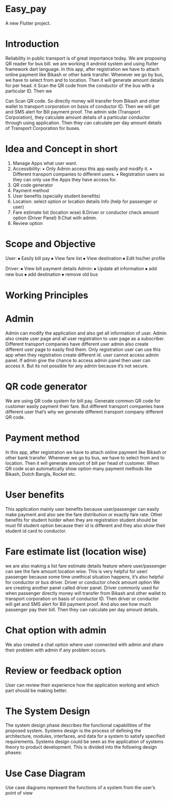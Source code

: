 # Easy_pay

A new Flutter project.

# Introduction 
Reliability in public transport is of great importance today. We are proposing QR reader for bus bill. we are working it android system and using flutter framework dart language. In this app, after registration we have to attach online payment like Bikash or other bank transfer.  Whenever we go by bus, we have to select from and to location. Then it will generate amount details for per head. it Scan the QR code from the conductor of the bus with a particular ID. Then we

Can Scan QR code. So directly money will transfer from Bikash and other wallet to transport corporation on basis of conductor ID. Then we will get and SMS alert for Bill payment proof. The admin side (Transport Corporation), they calculate amount details of a particular conductor through using application. Then they can calculate per day amount details of Transport Corporation for buses.

# Idea and Concept in short 
1. Manage Apps what user want.
 2. Accessibility: 
               ▪ Only Admin access this app easily and modify it.
               ▪ Different transport companies to different users. 
               ▪ Registration users so they can only use the Apps they have access for.
 3. QR code generator
 4. Payment method
 5. User benefits (specially student benefits) 
 6. Location: select option or location details Info (help for passenger or user)
 7. Fare estimate list (location wise)
 8.Driver or conductor check amount option (Driver Panel)
 9.Chat with admin.
 10. Review option
# Scope and Objective
User:
⦁	Easily bill pay
⦁	View fare list
⦁	View destination
⦁	Edit his/her profile

Driver:
⦁	View bill payment details
Admin:
⦁	Update all information
⦁	add new bus
⦁	add destination
⦁	remove old bus

# Working Principles

# Admin
Admin can modify the application and also get all information of user. Admin also create user page and all user registration to user page as a subscriber. Different transport companies have different user admin also create different user page to easily find them.
Only registration user can use this app when they registration create different id. user cannot access admin panel. If admin give the chance to access admin panel then user can access it. But its not possible for any admin because it’s not secure.

# QR code generator
We are using QR code system for bill pay. Generate common QR code for customer easily payment their fare. But different transport companies have different user that’s why we generate different transport company different QR code.

# Payment method
In this app, after registration we have to attach online payment like Bikash or other bank transfer.  Whenever we go by bus, we have to select from and to location. Then it will generate amount of bill per head of customer.
When QR code scan automatically show option many payment methods like Bikash, Dutch Bangla, Rocket etc. 

# User benefits
This application mainly user benefits because user/passenger can easily make payment and also see the fare distribution or exactly fare rate. Other benefits for student holder when they are registration student should be must fill student option because their id is different and they also show their student id card to conductor.
 
# Fare estimate list (location wise)
we are also making a list fare estimate details feature where user/passenger can see the fare amount location wise. This is very helpful for user/ passenger because some time unethical situation happens, it’s also helpful for conductor or bus driver.
Driver or conductor check amount option
We are creating another panel called driver panel. Driver commonly used for when passenger directly money will transfer from Bikash and other wallet to transport corporation on basis of conductor ID. Then driver or conductor will get and SMS alert for Bill payment proof. And also see how much passenger pay their bill. Then they can calculate per day amount details.

# Chat option with admin
We also created a chat option where user connected with admin and share their problem with admin if any problem occurs.

 # Review or feedback option
 User can review their experience how the application working and which part should be making better.
 
 # The System Design
The system design phase describes the functional capabilities of the proposed system. Systems
design is the process of defining the architecture, modules, interfaces, and data for a system to
satisfy specified requirements. Systems design could be seen as the application of systems
theory to product development. This is divided into the following design phases:
# Use Case Diagram
Use case diagrams represent the functions of a system from the user’s point of view


